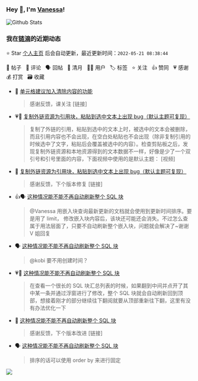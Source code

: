 ### Hey 👋, I'm [Vanessa](http://vanessa.b3log.org/)!

![Github Stats](https://github-readme-stats.vercel.app/api?username=Vanessa219&show_icons=true)

<!--events start -->

### 我在[链滴](https://ld246.com)的近期动态

⭐️ Star [个人主页](https://github.com/Vanessa219/Vanessa219) 后会自动更新，最近更新时间：`2022-05-21 08:38:44`

📝 帖子 &nbsp; 💬 评论 &nbsp; 🗣 回帖 &nbsp; 🌙 清月 &nbsp; 👨‍💻 用户 &nbsp; 🏷️ 标签 &nbsp; ⭐️ 关注 &nbsp; 👍 赞同 &nbsp; 💗 感谢 &nbsp; 💰 打赏 &nbsp; 🗃 收藏

* 💬 [单元格建议加入清除内容的功能](https://ld246.com/article/1653035210132/comment/1653047304594#comments)

  > 感谢反馈，课关注 [链接]
* 💗📝 [复制外链资源为引用块，粘贴到选中文本上出现 bug（默认主题可复现）](https://ld246.com/article/1653008224450)

  > 复制了外链的引用，粘贴到选中的文本上时，被选中的文本会被删除，而且引用内容也不会出现，在空白处粘贴也不会出现（除非复制引用的时候选中了文字，粘贴后会覆盖被选中的内容）。检查剪贴板之后，发现复制外链资源和本地资源得到的文本数据不一样，好像是少了一个双引号和引号里面的内容，下面视频中使用的是默认主题： [视频]
* 💬 [复制外链资源为引用块，粘贴到选中文本上出现 bug（默认主题可复现）](https://ld246.com/article/1653008224450/comment/1653028480446#comments)

  > 感谢反馈，下个版本修复 [链接]
* 👍🗣 [这种情况能不能不再自动刷新整个 SQL 块](https://ld246.com/article/1652972178104/comment/1652978884719#comments)

  > @Vanessa 用嵌入块查询最新更新的文档就会使用到更新时间排序。要是用了 limit， 修改嵌入块内容后，该块还可能还会消失。不过怎么查属于用法层面了，只要不自动刷新整个嵌入块，问题就会解决了~谢谢 V 姐回复
* 🗣 [这种情况能不能不再自动刷新整个 SQL 块](https://ld246.com/article/1652972178104/comment/1652978884719#comments)

  > @kobi 要不用创建时间？
* 💗📝 [这种情况能不能不再自动刷新整个 SQL 块](https://ld246.com/article/1652972178104)

  > 在查看一个很长的 SQL 块汇总列表的时候，如果翻到中间并点开了其中某一条并通过浮窗进行了修改，整个 SQL 块就会自动刷新回到顶部，想接着刚才的部分继续往下翻阅就要从顶部重新往下翻，这里有没有办法优化一下
* 💬 [这种情况能不能不再自动刷新整个 SQL 块](https://ld246.com/article/1652972178104/comment/1653015845952#comments)

  > 感谢反馈，下个版本改进 [链接]
* 🗣 [这种情况能不能不再自动刷新整个 SQL 块](https://ld246.com/article/1652972178104/comment/1652978884719#comments)

  > 排序的话可以使用 order by 来进行固定


<!--events end -->

<a title="Hits" target="_blank" href="https://github.com/Vanessa219/Vanessa219"><img src="https://hits.b3log.org/Vanessa219/Vanessa219.svg"></a>
